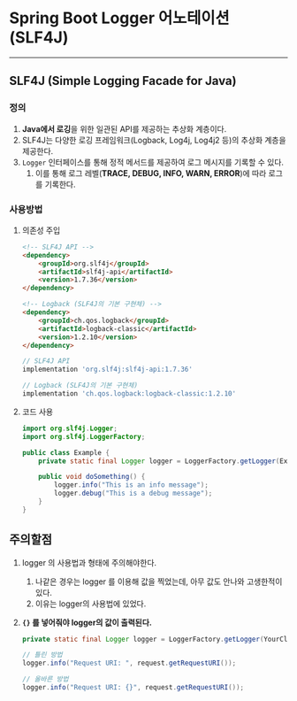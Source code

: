 # Spring Boot Logger 어노테이션(SLF4J)

---

>

## SLF4J (Simple Logging Facade for Java)

### 정의

1. **Java에서 로깅**을 위한 일관된 API를 제공하는 추상화 계층이다. 
2. SLF4J는 다양한 로깅 프레임워크(Logback, Log4j, Log4j2 등)의 추상화 계층을 제공한다. 
3. `Logger` 인터페이스를 통해 정적 메서드를 제공하여 로그 메시지를 기록할 수 있다. 
   1. 이를 통해 로그 레벨(**TRACE, DEBUG, INFO, WARN, ERROR**)에 따라 로그를 기록한다. 

### 사용방법

1. 의존성 주입

   ```html
   <!-- SLF4J API -->
   <dependency>
       <groupId>org.slf4j</groupId>
       <artifactId>slf4j-api</artifactId>
       <version>1.7.36</version>
   </dependency>
   
   <!-- Logback (SLF4J의 기본 구현체) -->
   <dependency>
       <groupId>ch.qos.logback</groupId>
       <artifactId>logback-classic</artifactId>
       <version>1.2.10</version>
   </dependency>
   ```

   ```js
   // SLF4J API
   implementation 'org.slf4j:slf4j-api:1.7.36'
   
   // Logback (SLF4J의 기본 구현체)
   implementation 'ch.qos.logback:logback-classic:1.2.10'
   ```

2. 코드 사용 

   ```java
   import org.slf4j.Logger;
   import org.slf4j.LoggerFactory;
   
   public class Example {
       private static final Logger logger = LoggerFactory.getLogger(Example.class);
   
       public void doSomething() {
           logger.info("This is an info message");
           logger.debug("This is a debug message");
       }
   }
   ```



## 주의할점

1. logger 의 사용법과 형태에 주의해야한다. 

   1. 나같은 경우는 logger  를 이용해 값을 찍었는데, 아무 값도 안나와 고생한적이 있다. 
   2. 이유는 logger의 사용법에 있었다. 

2. **`{}` 를 넣어줘야 logger의 값이 출력된다.** 

   ```java
   private static final Logger logger = LoggerFactory.getLogger(YourClass.class);
   
   // 틀린 방법
   logger.info("Request URI: ", request.getRequestURI());
   
   // 올바른 방법
   logger.info("Request URI: {}", request.getRequestURI());
   ```

   